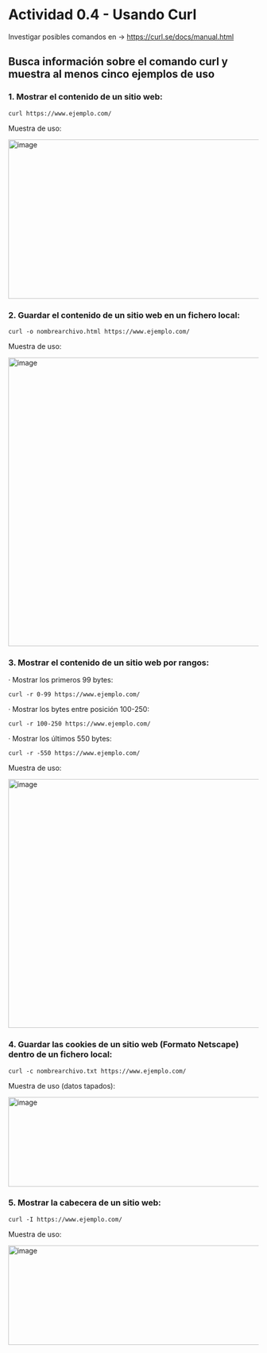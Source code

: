 # Actividad 0.4 - Usando Curl

Investigar posibles comandos en -> https://curl.se/docs/manual.html

## Busca información sobre el comando curl y muestra al menos cinco ejemplos de uso

### 1. Mostrar el contenido de un sitio web:
```
curl https://www.ejemplo.com/
```
Muestra de uso:

<img width="800" height="320" alt="image" src="https://github.com/user-attachments/assets/afa339b9-e0fc-4703-848c-840b2b6ea2c1" />


### 2. Guardar el contenido de un sitio web en un fichero local:
```
curl -o nombrearchivo.html https://www.ejemplo.com/
```
Muestra de uso:

<img width="800" height="580" alt="image" src="https://github.com/user-attachments/assets/7e7c8603-30a4-4efd-abe9-2d8433bb4bdb" />


### 3. Mostrar el contenido de un sitio web por rangos:
· Mostrar los primeros 99 bytes:
```
curl -r 0-99 https://www.ejemplo.com/
```

· Mostrar los bytes entre posición 100-250:
```
curl -r 100-250 https://www.ejemplo.com/
```

· Mostrar los últimos 550 bytes:
```
curl -r -550 https://www.ejemplo.com/
```
Muestra de uso: 

<img width="800" height="500" alt="image" src="https://github.com/user-attachments/assets/e38f2884-b70a-490f-8486-8523edfeb366" />


### 4. Guardar las cookies de un sitio web (Formato Netscape) dentro de un fichero local:
```
curl -c nombrearchivo.txt https://www.ejemplo.com/
```
Muestra de uso (datos tapados):

<img width="600" height="180" alt="image" src="https://github.com/user-attachments/assets/1336dabc-5abf-4fd4-b6fb-7eff5324f7b9" />


### 5. Mostrar la cabecera de un sitio web:
```
curl -I https://www.ejemplo.com/
```
Muestra de uso:

<img width="800" height="200" alt="image" src="https://github.com/user-attachments/assets/8816c5cc-6e8e-4aaa-b3fd-0137cea9fca3" />

